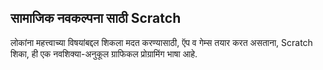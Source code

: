 ## सामाजिक नवकल्पना साठी Scratch

लोकांना महत्त्वाच्या विषयांबद्दल शिकला मदत करण्यासाठी, ऍप व गेम्स तयार करत असताना, Scratch शिका, ही एक नवशिक्या-अनुकूल ग्राफिकल प्रोग्रामिंग भाषा आहे.